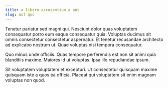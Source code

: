 ```yaml
---
title: a libero accusantium a aut
slug: aut quo
---
```


Tenetur pariatur sed magni qui. Nesciunt dolor quas voluptatem consequatur porro eum eaque consequatur quia. Voluptas ducimus sit omnis consectetur consectetur aspernatur. Et tenetur recusandae architecto ad explicabo nostrum ut. Quae voluptas nisi tempora consequatur.

Quo minus unde officiis. Quas tempore perferendis est non sit animi quia blanditiis maxime. Maiores id ut voluptas. Ipsa illo repudiandae ipsum.

Sit voluptatem voluptatem et excepturi. Ut consectetur quisquam maxime quisquam iste a quos ea officia. Placeat qui voluptatem sit enim magnam voluptas non quod.
